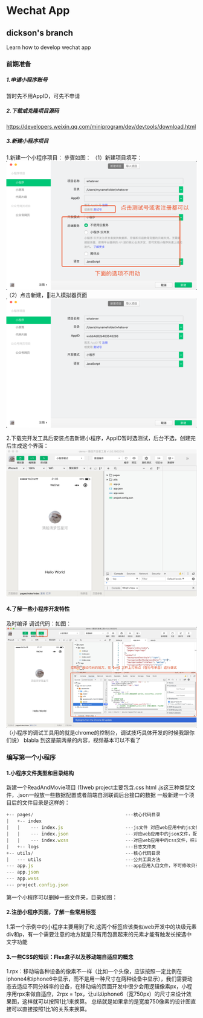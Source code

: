 # Wechat App 
## dickson's branch
Learn how to develop wechat app

### 前期准备
##### 1.申请小程序账号
暂时先不用AppID，可先不申请

##### 2.下载或克隆项目源码
https://developers.weixin.qq.com/miniprogram/dev/devtools/download.html

##### 3.新建小程序项目
1.新建一个小程序项目：
步骤如图：
（1）新建项目填写：
<img src="https://raw.githubusercontent.com/taotao820/md-images/master/wechat-app/Screenshot/firstOpenApp.png" alt="">
（2）点击新建，进入模拟器页面
<img src="https://raw.githubusercontent.com/taotao820/md-images/master/wechat-app/Screenshot/start.png" alt="">

2.下载完开发工具后安装点击新建小程序，AppID暂时选测试，后台不选，创建完后生成这个界面：
<img src="https://raw.githubusercontent.com/taotao820/md-images/master/wechat-app/Screenshot/gotoMain.jpg" alt="">


#### 4.了解一些小程序开发特性
及时编译
调试代码：如图：<img src="https://raw.githubusercontent.com/taotao820/md-images/master/wechat-app/Screenshot/console.jpg" alt="console.jpg">（小程序的调试工具用的就是chrome的控制台，调试技巧具体开发的时候我跟你们说）
blabla 到这是前两章的内容，视频基本可以不看了


### 编写第一个小程序
#### 1.小程序文件类型和目录结构
新建一个ReadAndMovie项目
(1)web project主要包含.css html .js这三种类型文件，.json一般放一些数据配置或者前端自测联调后台接口的数据
一般新建一个项目后的文件目录是这样的：
```js
+-- pages/                                  ---核心代码目录
|   +-- index                               
|   |    --- index.js                       ---js文件 对应web应用中的js文件
|   |    --- index.json                     ---对应web应用中的json文件，配置文件
|   |    --- index.wxss                     ---对应web应用中的css文件，样式文件
|   +-- logs                                ---日志文件夹
+-- utils/                                  ---核心代码目录
|   --- utils                               ---公共工具方法   
--- app.js                                  ---app应用入口文件，不可修改只有一个
--- app.json
--- app.wxss
--- project.config.json              
```
第一个小程序可以删掉一些文件夹，目录如图：




#### 2.注册小程序页面，了解一些常用标签
1.第一个示例中的小程序主要用到了<view></view>和<text></text>,这两个标签应该类似web开发中的块级元素div和p，有一个需要注意的地方就是只有用<text></text>包裹起来的元素才能有触发长按选中文字功能
#### 3.一些CSS的知识：Flex盒子以及移动端自适应的概念
1.rpx：移动端各种设备的像素不一样（比如一个头像，应该按照一定比例在iphone4和iphone6中显示，而不是用一种尺寸在两种设备中显示），我们需要动态去适应不同分辨率的设备，在移动端的页面开发中很少会用逻辑像素px，小程序用rpx来做自适应，2rpx = 1px，让ui以iphone6（宽750px）的尺寸来设计效果图，这样就可以按照1比1来换算。
总结就是如果拿的是宽度750像素的设计图直接可以直接按照1比1的关系来换算。



